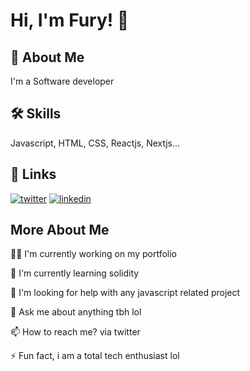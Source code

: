 
# Hi, I'm Fury! 👋


## 🚀 About Me
I'm a Software developer


## 🛠 Skills
Javascript, HTML, CSS, Reactjs, Nextjs...


## 🔗 Links
[![twitter](https://img.shields.io/badge/twitter-1DA1F2?style=for-the-badge&logo=twitter&logoColor=white)](https://x.com/idkfury_)
[![linkedin](https://img.shields.io/badge/linkedin-0A66C2?style=for-the-badge&logo=linkedin&logoColor=white)](https://www.linkedin.com/)


## More About Me
👩‍💻 I'm currently working on my portfolio

🧠 I'm currently learning solidity

🤔 I'm looking for help with any javascript related project

💬 Ask me about anything tbh lol

📫 How to reach me? via twitter 

⚡️ Fun fact, i am a total tech enthusiast lol

